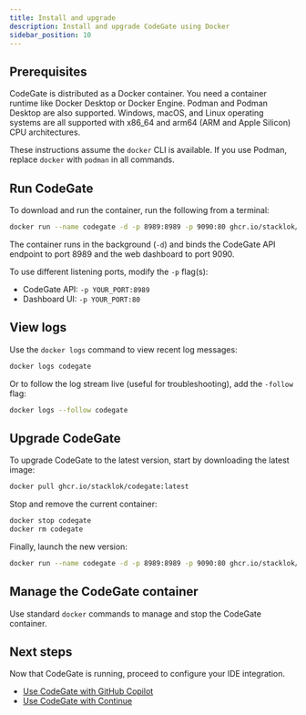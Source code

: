 ```yaml
---
title: Install and upgrade
description: Install and upgrade CodeGate using Docker
sidebar_position: 10
---
```


## Prerequisites

CodeGate is distributed as a Docker container. You need a container runtime like
Docker Desktop or Docker Engine. Podman and Podman Desktop are also supported.
Windows, macOS, and Linux operating systems are all supported with x86_64 and
arm64 (ARM and Apple Silicon) CPU architectures.

These instructions assume the `docker` CLI is available. If you use Podman,
replace `docker` with `podman` in all commands.

## Run CodeGate

To download and run the container, run the following from a terminal:

```bash
docker run --name codegate -d -p 8989:8989 -p 9090:80 ghcr.io/stacklok/codegate:latest
```

The container runs in the background (`-d`) and binds the CodeGate API endpoint
to port 8989 and the web dashboard to port 9090.

To use different listening ports, modify the `-p` flag(s):

- CodeGate API: `-p YOUR_PORT:8989`
- Dashboard UI: `-p YOUR_PORT:80`

## View logs

Use the `docker logs` command to view recent log messages:

```bash
docker logs codegate
```

Or to follow the log stream live (useful for troubleshooting), add the `-follow`
flag:

```bash
docker logs --follow codegate
```

## Upgrade CodeGate

To upgrade CodeGate to the latest version, start by downloading the latest
image:

```bash
docker pull ghcr.io/stacklok/codegate:latest
```

Stop and remove the current container:

```bash
docker stop codegate
docker rm codegate
```

Finally, launch the new version:

```bash
docker run --name codegate -d -p 8989:8989 -p 9090:80 ghcr.io/stacklok/codegate:latest
```

## Manage the CodeGate container

Use standard `docker` commands to manage and stop the CodeGate container.

## Next steps

Now that CodeGate is running, proceed to configure your IDE integration.

- [Use CodeGate with GitHub Copilot](./use-with-copilot.mdx)
- [Use CodeGate with Continue](./use-with-continue.mdx)
